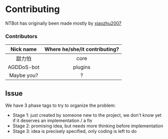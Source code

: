 # Contributing

NTBot has originally been made mostly by [xiaozhu2007](http://github.com/xiaozhu2007)

### Contributors

| Nick name | Where he/she/it contributing? |
| :--------: | :-----: |
| 甜力怕 | core |
| AGDDoS-bot | plugins |
| Maybe you? | ? |


## Issue

We have 3 phase tags to try to organize the problem:

* Stage 1: just created by someone new to the project, we don't know yet if it deserves an implementation / a fix
* Stage 2: promising idea, but needs more thinking before implementation
* Stage 3: idea is precisely specified, only coding is left to do